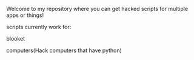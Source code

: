Welcome to my repository where you can get hacked scripts for multiple apps or things!

scripts currently work for:

blooket

computers(Hack computers that have python)
